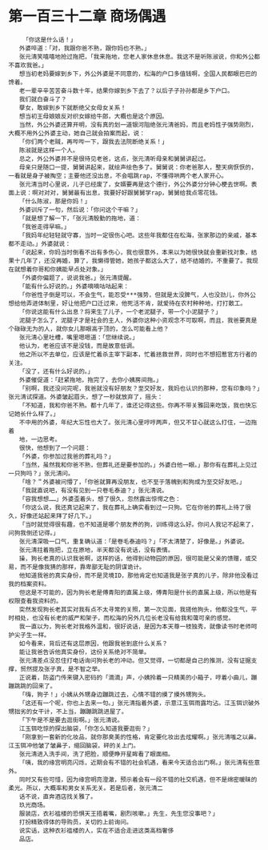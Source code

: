 # 第一百三十二章 商场偶遇
        「你这是什么话！」
       外婆啐道：「对，我跟你爸不熟，跟你妈也不熟。」
       张元清笑嘻嘻地抢过拖把，「我来拖地，您老人家休息休息。我这不是听陈淑说，你和外公都不喜欢我爸。」
       想当初老妈要嫁到乡下，外公外婆是不同意的，松海的户口多值钱啊，全国人民都眼巴巴的馋着。
       老一辈辛辛苦苦奋斗数十年，结果你嫁到乡下去了？以后子子孙孙都是乡下户口。
       我们就白奋斗了？
       孽女，敢嫁到乡下就断绝父女母女关系！
       想当初王母娘娘反对织女嫁给牛郎，大概也是这个原因。
       当然，外公外婆还算开明，没有真的划一道银河阻绝张元清爸妈，而且老妈性子强势刚烈，大概不用外公外婆主动，她自己就会拍案而起，说：
       「你们两个老贼，再哔哔一下，跟我去法院断绝关系！」
       陈淑就是这样一个人。
       总之，外公外婆并不是很待见老爸，这点，张元清听母亲和舅舅讲起过。
       母亲只是随口一提，舅舅讲起来，就绘声绘色多了。舅舅说：你老爸那人，整天病恹恹的，一看就是身子被掏空；主要他还没出息，不会唱跳rap，不懂得哄两个老人家开心。
       张元清当时心里说，儿子已经废了，女婿要再是这个德行，外公外婆分分钟心梗去世啊。表面上说：啊对对对，舅舅最有出息，我要好好跟舅舅学rap，舅舅给我点零花钱。
       「什么陈淑，那是你妈！」
       外婆训斥了一句，然后说：「你问这个干嘛？」
       「就是想了解一下，「张元清殷勤的拖地，道：
       「我爸走得早嘛。」
       「我妈年纪轻轻就守寡，当时一定很伤心吧。这些年我都住在松海，张家那边的亲戚，基本都不走动。」外婆就说：
       「说起来，你妈当时倒看不出有多伤心，我也很意外，本来以为她很快就会重新找对象，结果十几年了，还没再婚，算了，我懒得管她，她孩子都这么大了，结不结婚的，不重要了。我现在就想着你哥和你姨能早点处对象。」
       「外婆你偏题了，说说我爸。」张元清提醒。
       「能有什么好说的。」外婆嘀嘀咕咕起来：
       「你爸性子倒是可以，不会生气，能忍受***强势，但就是太没脾气，人也没劲儿，你外公想给他弄进体制里，好让他把户口迁过来，他死活不肯，就爱待在农村种种地，打打散工。
       「你说这能有什么出息？将来生了儿子，一个老泥腿子，带一个小泥腿子？」
       泥腿子怎么了，泥腿子才是社会的主人，外婆你这种小资观念不可取啊，而且，我爸要真是个碌碌无为的人，就你女儿那眼高于顶的，怎么可能看上他？
       张元清心里吐槽，嘴里嗯嗯道：「您继续说。」
       他认为，老爸应该不是没钱，而是故意低调。
       他之所以不去单位，应该是忙着杀主宰下副本，忙着拯救世界，同时也不想招惹官方行者的关注。
       「没了，还有什么好说的。」
       外婆催促道：「赶紧拖地，拖完了，去你小姨房间拖。」
       「别啊，我还没问完呢，我爸就没有好朋友？至交好友，我妈也认识的那种，您有印象吗？」张元清试探道。外婆皱起眉头，想了一秒就放弃了，摇头：
       「不知道，我和你爸不熟。都十几年了，谁还记得这些。你再不带关雅回来吃饭，我也快忘记她长什么样了。」
       不中用的外婆，年纪大忘性也大了。张元清心里哼哼两声，但又不甘心就这么打住，一边拖着
       地，一边思考。
       很快，他想到了一个问题：
       「外婆，你参加过我爸的葬礼吗？」
       「当然，虽然我和你爸不熟，但葬礼还是要参加的。」外婆白他一眼。」那你有在葬礼上见过一只狗吗？」张元清问。
       「啥？＂外婆被问懵了，「你爸就算再没朋友，也不至于落魄到和狗成为至交好友吧。」
       「我就直说吧，有没有见到一只卷毛泰迪？」张元清说。
       「容我想想……」外婆歪着头，想了很久，忽然露出惊愕之色：
       「你这么说，我还真记起来了，我在葬礼上确实看到过一只狗。它在你爸的葬礼上待了很久，好像还站起来拜了好几下。」
       「当时就觉得很有趣，也不知道是哪个朋友养的狗，训练得这么好。你问人我记不起来了，问狗我倒还记得。」
       张元清深吸一口气，重复确认道：「是卷毛泰迪吗？」「不太清楚了，好像是。」外婆说。
       张元清拄着拖把，立在原地，半天都没有说话，没有表情。
       操，狗长老真的认识我爸啊，这样的话，他得到动物园的原因，很可能是父亲的馈赠，或交易，而不是像我猜的那样，靠卑鄙无耻的阴谋诡计。
       他知道我爸的真实身份，而不是灵境ID，那他肯定也知道我是张子真的儿子，除非他没看过我的档案资料。
       但这是不可能的，因为狗长老是傅青阳的直属上级，傅青阳是什长的直属上级，所以他是有权限查看我资料的。
       突然发现狗长老其实对我有点不太寻常的关照，第一次见面，我搓他狗头，他都没生气，平时相处，也没有长老的威严和架子，而松海的另外几位长老没有给我和蔼可亲的感觉。
       我一直以为，狗长老对我格外温和，很好说话，是因为本天尊一枝独秀，就像读书时老师呵护尖子生一样。
       如今看来，背后还有这层原因，他跟我爸到底什么关系？
       能让我爸告诉他真实身份，这份关系绝对不简单。
       张元清差点没忍住打电话询问狗长老的冲动。但又觉得，一切都是自己的推测，没有证据支撑，贸然提及张子真，是不智之举。
       正说着，防盗门传来键入密码的「滴滴」声，小姨拎着一只精美的小箱子，哼着小曲儿，蹦蹦跳跳的回来了。
       「嗨，狗子！」小姨从外甥身边蹦跳过去，心情不错的摸了摸外甥狗头。
       「这还有一个呢，你也上去来一句。」张元清指着外婆，示意江玉铒雨露均沾。江玉铒识破外甥拙劣的女干计，不上当，蹦蹦跳跳进屋了。
       「下午是不是要去逛街啊。」张元清说。
       江玉铒吃惊的探出脑袋，「你怎么知道我要逛街？」
       「刚拿到一套新的化妆品，就你那臭美的性格，肯定要化妆出去炫耀啊。」张元清嗤之以鼻。江玉铒冲他皱了皱鼻子，缩回脑袋，砰的关上门。
       张元清进入洗手间，洗了把脸，顺便睁开星眸看了眼面相。
       「咦，我的缘宫明亮闪烁，近期会有不错的社会机遇，看来今天适合出门啊。」张元清有些意外。
       同时又有些可惜，因为缘宫明亮澄澈，预示着会有一段不错的社交机遇，但不是绵密暖昧的柔光。所以，大概率和男女关系无关。若是后者，张元清二
       话不说，直奔酒店找关雅了。
       玖光商场。
       服装店，衣衫褴楼的恐惧天王捂着嘴，剧烈咳嗽。」先生，先生您没事吧？」
       打扮精致得体的导购员，关切的上前询问。
       说实话，这种衣衫褴楼的人，实在不适合走进这类高档奢侈
       品店。